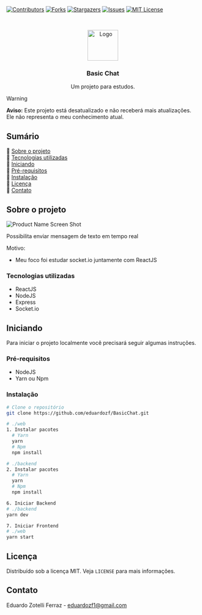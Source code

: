 
<!-- PROJECT SHIELDS -->
[![Contributors][contributors-shield]][contributors-url]
[![Forks][forks-shield]][forks-url]
[![Stargazers][stars-shield]][stars-url]
[![Issues][issues-shield]][issues-url]
[![MIT License][license-shield]][license-url]



<!-- PROJECT LOGO -->
<br />
<p align="center">
  <a href="https://github.com/eduardozf/BasicChat">
    <img src="https://i.imgur.com/T59bdgE.png" alt="Logo" width="80" height="80">
  </a>
  <h3 align="center">Basic Chat</h3>

  <p align="center">
    Um projeto para estudos.

  </p>
</p>

> [!WARNING]  
> **Aviso:** Este projeto está desatualizado e não receberá mais atualizações. Ele não representa o meu conhecimento atual.

<!-- TABLE OF CONTENTS -->
## Sumário

📌 [Sobre o projeto](#sobre-o-projeto)<br />
📌 [Tecnologias utilizadas](#tecnologias-utilizadas)<br />
📌 [Iniciando](#iniciando)<br />
📌 [Pré-requisitos](#pré-requisitos) <br />
📌 [Instalação](#instalação)<br />
📌 [Licença](#licença)<br />
📌 [Contato](#contato)<br />


<!-- ABOUT THE PROJECT -->
## Sobre o projeto

![Product Name Screen Shot][product-screenshot]

Possibilita enviar mensagem de texto em tempo real

Motivo:
* Meu foco foi estudar socket.io juntamente com ReactJS

### Tecnologias utilizadas
* ReactJS
* NodeJS
* Express
* Socket.io

<!-- GETTING STARTED -->
## Iniciando

Para iniciar o projeto localmente você precisará seguir algumas instruções.

### Pré-requisitos

* NodeJS
* Yarn ou Npm

### Instalação

```sh
# Clone o repositório
git clone https://github.com/eduardozf/BasicChat.git

# ./web
1. Instalar pacotes
  # Yarn
  yarn
  # Npm
  npm install

# ./backend
2. Instalar pacotes
  # Yarn
  yarn
  # Npm
  npm install

6. Iniciar Backend
# ./backend
yarn dev

7. Iniciar Frontend
# ./web
yarn start
```

<!-- LICENSE -->
## Licença
Distribuído sob a licença MIT. Veja `LICENSE` para mais informações.

<!-- CONTACT -->
## Contato

Eduardo Zotelli Ferraz - eduardozf1@gmail.com

<!-- MARKDOWN LINKS & IMAGES -->
<!-- https://www.markdownguide.org/basic-syntax/#reference-style-links -->
[contributors-shield]: https://img.shields.io/github/contributors/eduardozf/BasicChat.svg?style=flat-square
[contributors-url]: https://github.com/eduardozf/BasicChat/graphs/contributors
[forks-shield]: https://img.shields.io/github/forks/eduardozf/BasicChat.svg?style=flat-square
[forks-url]: https://github.com/eduardozf/BasicChat/network/members
[stars-shield]: https://img.shields.io/github/stars/eduardozf/BasicChat.svg?style=flat-square
[stars-url]: https://github.com/eduardozf/BasicChat/stargazers
[issues-shield]: https://img.shields.io/github/issues/eduardozf/BasicChat.svg?style=flat-square
[issues-url]: https://github.com/eduardozf/BasicChat/issues
[license-shield]: https://img.shields.io/github/license/eduardozf/BasicChat.svg?style=flat-square
[license-url]: https://github.com/eduardozf/BasicChat/blob/master/LICENSE
[product-screenshot]: ./exemple.gif
